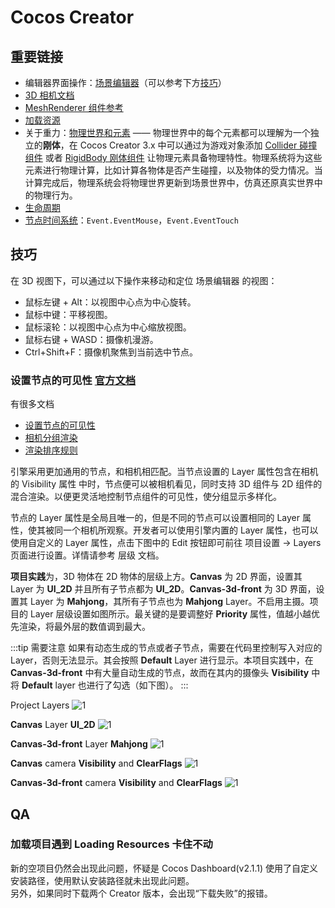 # Cocos Creator

## 重要链接

- 编辑器界面操作：[场景编辑器](https://docs.cocos.com/creator/3.4/manual/zh/editor/scene/)（可以参考下方[技巧](#技巧)）
- [3D 相机文档](https://docs.cocos.com/creator/3.4/manual/zh/editor/components/camera-component.html)
- [MeshRenderer 组件参考](https://docs.cocos.com/creator/3.4/manual/zh/engine/renderable/model-component.html)
- [加载资源](https://docs.cocos.com/creator/3.4/manual/zh/asset/dynamic-load-resources.html)
- 关于重力：[物理世界和元素](https://docs.cocos.com/creator/3.4/manual/zh/physics/physics.html#%E7%89%A9%E7%90%86%E4%B8%96%E7%95%8C%E5%92%8C%E5%85%83%E7%B4%A0) —— 物理世界中的每个元素都可以理解为一个独立的**刚体**，在 Cocos Creator 3.x 中可以通过为游戏对象添加 [Collider 碰撞组件](https://docs.cocos.com/creator/3.4/manual/zh/physics/physics-collider.html) 或者 [RigidBody 刚体组件](https://docs.cocos.com/creator/3.4/manual/zh/physics/physics-rigidbody.html) 让物理元素具备物理特性。物理系统将为这些元素进行物理计算，比如计算各物体是否产生碰撞，以及物体的受力情况。当计算完成后，物理系统会将物理世界更新到场景世界中，仿真还原真实世界中的物理行为。
- [生命周期](https://docs.cocos.com/creator/3.4/manual/zh/scripting/life-cycle-callbacks.html)
- [节点时间系统](https://docs.cocos.com/creator/3.4/manual/zh/engine/event/event-node.html)：`Event.EventMouse`，`Event.EventTouch`

## 技巧

在 3D 视图下，可以通过以下操作来移动和定位 场景编辑器 的视图：

- 鼠标左键 + Alt：以视图中心点为中心旋转。
- 鼠标中键：平移视图。
- 鼠标滚轮：以视图中心点为中心缩放视图。
- 鼠标右键 + WASD：摄像机漫游。
- Ctrl+Shift+F：摄像机聚焦到当前选中节点。

### 设置节点的可见性     <Badge type="info">[官方文档](https://docs.cocos.com/creator/3.4/manual/zh/concepts/scene/node-component.html#%E8%AE%BE%E7%BD%AE%E8%8A%82%E7%82%B9%E7%9A%84%E5%8F%AF%E8%A7%81%E6%80%A7)</Badge>

有很多文档

- [设置节点的可见性](https://docs.cocos.com/creator/3.4/manual/zh/concepts/scene/node-component.html#%E8%AE%BE%E7%BD%AE%E8%8A%82%E7%82%B9%E7%9A%84%E5%8F%AF%E8%A7%81%E6%80%A7)
- [相机分组渲染](https://docs.cocos.com/creator/3.4/manual/zh/editor/components/camera-component.html#%E7%9B%B8%E6%9C%BA%E5%88%86%E7%BB%84%E6%B8%B2%E6%9F%93)
- [渲染排序规则](https://docs.cocos.com/creator/3.4/manual/zh/ui-system/components/engine/priority.html#%E6%B3%A8%E6%84%8F%E4%BA%8B%E9%A1%B9)

引擎采用更加通用的节点，和相机相匹配。当节点设置的 Layer 属性包含在相机的 Visibility 属性 中时，节点便可以被相机看见，同时支持 3D 组件与 2D 组件的混合渲染。以便更灵活地控制节点组件的可见性，使分组显示多样化。

节点的 Layer 属性是全局且唯一的，但是不同的节点可以设置相同的 Layer 属性，使其被同一个相机所观察。开发者可以使用引擎内置的 Layer 属性，也可以使用自定义的 Layer 属性，点击下图中的 Edit 按钮即可前往 项目设置 -> Layers 页面进行设置。详情请参考 层级 文档。

**项目实践**为，3D 物体在 2D 物体的层级上方。**Canvas** 为 2D 界面，设置其 Layer 为 **UI_2D** 并且所有子节点都为 **UI_2D**。**Canvas-3d-front** 为 3D 界面，设置其 Layer 为 **Mahjong**，其所有子节点也为 **Mahjong** Layer。不启用主摄。项目的 Layer 层级设置如图所示。最关键的是要调整好 **Priority** 属性，值越小越优先渲染，将最外层的数值调到最大。

:::tip 需要注意
如果有动态生成的节点或者子节点，需要在代码里控制写入对应的 Layer，否则无法显示。其会按照 **Default** Layer 进行显示。本项目实践中，在 **Canvas-3d-front** 中有大量自动生成的节点，故而在其内的摄像头 **Visibility** 中将 **Default** layer 也进行了勾选（如下图）。
:::

Project Layers
![1](/img/code/cocos/layers.png)

**Canvas** Layer **UI_2D**
![1](/img/code/cocos/canvas.png)

**Canvas-3d-front** Layer **Mahjong**
![1](/img/code/cocos/canvas-front-3d.png)

**Canvas** camera **Visibility** and **ClearFlags**
![1](/img/code/cocos/canvas-2d-camera.png)

**Canvas-3d-front** camera **Visibility** and **ClearFlags**
![1](/img/code/cocos/canvas-3d-camera.png)

## QA

### 加载项目遇到 Loading Resources 卡住不动

新的空项目仍然会出现此问题，怀疑是 Cocos Dashboard(v2.1.1) 使用了自定义安装路径，使用默认安装路径就未出现此问题。  
另外，如果同时下载两个 Creator 版本，会出现“下载失败”的报错。
